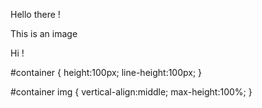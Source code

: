 Hello there !

<div id="container">
    <https://static1.squarespace.com/static/5643704ce4b036cd167d5390/t/5643805ae4b0552eb8076023/1492513235117/?format=1500w>
    This is an image
</div>

Hi !

#container {
    height:100px;
    line-height:100px;
}

#container img {
    vertical-align:middle;
    max-height:100%;
}
